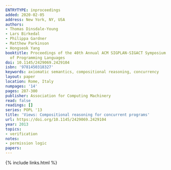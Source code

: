 ```yaml
---
ENTRYTYPE: inproceedings
added: 2020-02-05
address: New York, NY, USA
authors:
- Thomas Dinsdale-Young
- Lars Birkedal
- Philippa Gardner
- Matthew Parkinson
- Hongseok Yang
booktitle: Proceedings of the 40th Annual ACM SIGPLAN-SIGACT Symposium on Principles
  of Programming Languages
doi: 10.1145/2429069.2429104
isbn: '9781450318327'
keywords: axiomatic semantics, compositional reasoning, concurrency
layout: paper
location: Rome, Italy
numpages: '14'
pages: 287-300
publisher: Association for Computing Machinery
read: false
readings: []
series: POPL '13
title: 'Views: Compositional reasoning for concurrent programs'
url: https://doi.org/10.1145/2429069.2429104
year: 2013
topics:
- verification
notes:
- permission logic
papers:
---
```


{% include links.html %}
